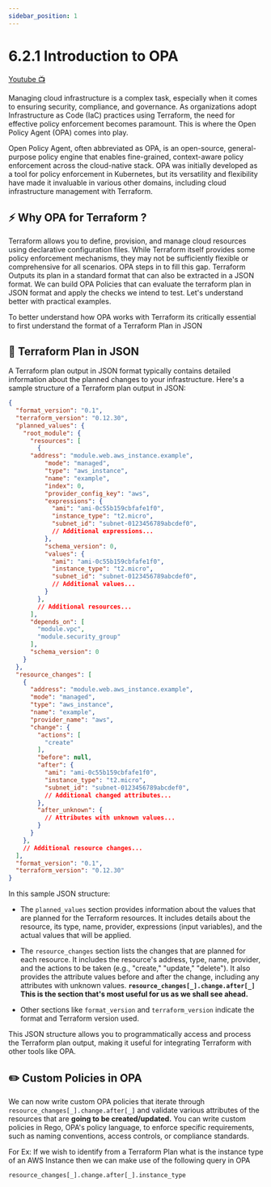 ```yaml
---
sidebar_position: 1
---
```


# 6.2.1 Introduction to OPA

[Youtube 📺](https://www.youtube.com/watch?v=Am9417a87zU&t=7530s)

Managing cloud infrastructure is a complex task, especially when it comes to ensuring security, compliance, and governance. As organizations adopt Infrastructure as Code (IaC) practices using Terraform, the need for effective policy enforcement becomes paramount. This is where the Open Policy Agent (OPA) comes into play.

Open Policy Agent, often abbreviated as OPA, is an open-source, general-purpose policy engine that enables fine-grained, context-aware policy enforcement across the cloud-native stack. OPA was initially developed as a tool for policy enforcement in Kubernetes, but its versatility and flexibility have made it invaluable in various other domains, including cloud infrastructure management with Terraform.

## ⚡ Why OPA for Terraform ?

Terraform allows you to define, provision, and manage cloud resources using declarative configuration files. While Terraform itself provides some policy enforcement mechanisms, they may not be sufficiently flexible or comprehensive for all scenarios. OPA steps in to fill this gap.
Terraform Outputs its plan in a standard format that can also be extracted in a JSON format. We can build OPA Policies that can evaluate the terraform plan in JSON format and apply the checks we intend to test. Let's understand better with practical examples.

To better understand how OPA works with Terraform its critically essential to first understand the format of a Terraform Plan in JSON

## 📜 Terraform Plan in JSON

A Terraform plan output in JSON format typically contains detailed information about the planned changes to your infrastructure. Here's a sample structure of a Terraform plan output in JSON:

```json
{
  "format_version": "0.1",
  "terraform_version": "0.12.30",
  "planned_values": {
    "root_module": {
      "resources": [
        {
      "address": "module.web.aws_instance.example",
          "mode": "managed",
          "type": "aws_instance",
          "name": "example",
          "index": 0,
          "provider_config_key": "aws",
          "expressions": {
            "ami": "ami-0c55b159cbfafe1f0",
            "instance_type": "t2.micro",
            "subnet_id": "subnet-0123456789abcdef0",
            // Additional expressions...
          },
          "schema_version": 0,
          "values": {
            "ami": "ami-0c55b159cbfafe1f0",
            "instance_type": "t2.micro",
            "subnet_id": "subnet-0123456789abcdef0",
            // Additional values...
          }
        },
        // Additional resources...
      ],
      "depends_on": [
        "module.vpc",
        "module.security_group"
      ],
      "schema_version": 0
    }
  },
  "resource_changes": [
    {
      "address": "module.web.aws_instance.example",
      "mode": "managed",
      "type": "aws_instance",
      "name": "example",
      "provider_name": "aws",
      "change": {
        "actions": [
          "create"
        ],
        "before": null,
        "after": {
          "ami": "ami-0c55b159cbfafe1f0",
          "instance_type": "t2.micro",
          "subnet_id": "subnet-0123456789abcdef0",
          // Additional changed attributes...
        },
        "after_unknown": {
          // Attributes with unknown values...
        }
      }
    },
    // Additional resource changes...
  ],
  "format_version": "0.1",
  "terraform_version": "0.12.30"
}
```

In this sample JSON structure:

- The `planned_values` section provides information about the values that are planned for the Terraform resources. It includes details about the resource, its type, name, provider, expressions (input variables), and the actual values that will be applied.

- The `resource_changes` section lists the changes that are planned for each resource. It includes the resource's address, type, name, provider, and the actions to be taken (e.g., "create," "update," "delete"). It also provides the attribute values before and after the change, including any attributes with unknown values.
**`resource_changes[_].change.after[_]` This is the section that's most useful for us as we shall see ahead.**

- Other sections like `format_version` and `terraform_version` indicate the format and Terraform version used.

This JSON structure allows you to programmatically access and process the Terraform plan output, making it useful for integrating Terraform with other tools like OPA.

## ✏️ Custom Policies in OPA

We can now write custom OPA policies that iterate through `resource_changes[_].change.after[_]` and validate various attributes of the resources that are **going to be created/updated.**
You can write custom policies in Rego, OPA's policy language, to enforce specific requirements, such as naming conventions, access controls, or compliance standards.

For Ex: If we wish to identify from a Terraform Plan what is the instance type of an AWS Instance then we can make use of the following query in OPA

`resource_changes[_].change.after[_].instance_type`
